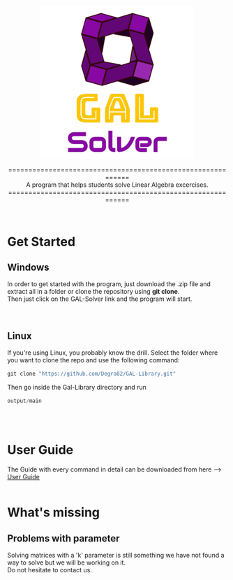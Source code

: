 <p align="center">
  <img src="/Icon/Logo-removebg.png" width="350" title="logo">
</p>

<p align="center">
  ============================================================<br>
  A program that helps students solve Linear Algebra excercises.<br>
  ============================================================
</p>
<br>

# Get Started 
## Windows
  In order to get started with the program, just download the .zip file and extract all in a folder or clone the repository using **git clone**.    
  Then just click on the GAL-Solver link and the program will start.  
  <br>
  <br>

## Linux
  If you're using Linux, you probably know the drill. Select the folder where you want to clone the repo and use the following command:

```c++
git clone "https://github.com/Degra02/GAL-Library.git"
```

Then go inside the Gal-Library directory and run

```c++
output/main
```
<br>
<br>

# User Guide
  The Guide with every command in detail can be downloaded from here --> [User Guide](User-Guide/User_Guide.pdf)    
  <br>

# What's missing

## Problems with parameter
Solving matrices with a 'k' parameter is still something we have not found a way to solve but we will be working on it.  
Do not hesitate to contact us.
